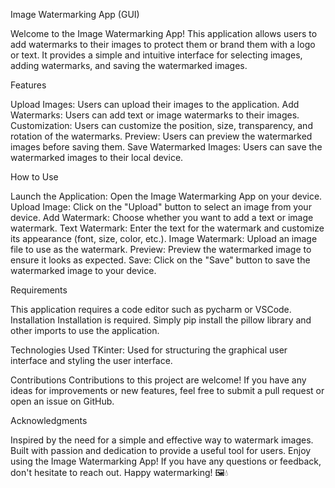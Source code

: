 Image Watermarking App (GUI)

Welcome to the Image Watermarking App! This application allows users to add watermarks to their images to protect them or brand them with a logo or text. It provides a simple and intuitive interface for selecting images, adding watermarks, and saving the watermarked images.

Features

Upload Images: Users can upload their images to the application.
Add Watermarks: Users can add text or image watermarks to their images.
Customization: Users can customize the position, size, transparency, and rotation of the watermarks.
Preview: Users can preview the watermarked images before saving them.
Save Watermarked Images: Users can save the watermarked images to their local device.

How to Use

Launch the Application: Open the Image Watermarking App on your device.
Upload Image: Click on the "Upload" button to select an image from your device.
Add Watermark: Choose whether you want to add a text or image watermark.
Text Watermark: Enter the text for the watermark and customize its appearance (font, size, color, etc.).
Image Watermark: Upload an image file to use as the watermark.
Preview: Preview the watermarked image to ensure it looks as expected.
Save: Click on the "Save" button to save the watermarked image to your device.

Requirements

This application requires a code editor such as pycharm or VSCode.
Installation
Installation is required. Simply pip install the pillow library and other imports to use the application.

Technologies Used
TKinter: Used for structuring the graphical user interface and styling the user interface.

Contributions
Contributions to this project are welcome! If you have any ideas for improvements or new features, feel free to submit a pull request or open an issue on GitHub.


Acknowledgments

Inspired by the need for a simple and effective way to watermark images.
Built with passion and dedication to provide a useful tool for users.
Enjoy using the Image Watermarking App! If you have any questions or feedback, don't hesitate to reach out. Happy watermarking! 🖼️💧





